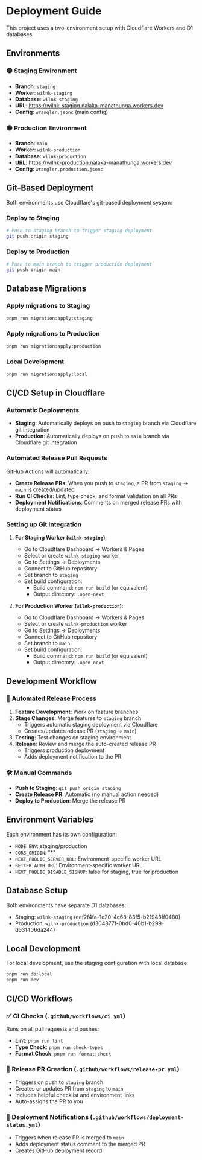 # Deployment Guide

This project uses a two-environment setup with Cloudflare Workers and D1 databases:

## Environments

### 🟡 Staging Environment
- **Branch**: `staging`
- **Worker**: `wilnk-staging` 
- **Database**: `wilnk-staging`
- **URL**: https://wilnk-staging.nalaka-manathunga.workers.dev
- **Config**: `wrangler.jsonc` (main config)

### 🟢 Production Environment
- **Branch**: `main`
- **Worker**: `wilnk-production`
- **Database**: `wilnk-production` 
- **URL**: https://wilnk-production.nalaka-manathunga.workers.dev
- **Config**: `wrangler.production.jsonc`

## Git-Based Deployment

Both environments use Cloudflare's git-based deployment system:

### Deploy to Staging
```bash
# Push to staging branch to trigger staging deployment
git push origin staging
```

### Deploy to Production
```bash
# Push to main branch to trigger production deployment
git push origin main
```

## Database Migrations

### Apply migrations to Staging
```bash
pnpm run migration:apply:staging
```

### Apply migrations to Production
```bash
pnpm run migration:apply:production
```

### Local Development
```bash
pnpm run migration:apply:local
```

## CI/CD Setup in Cloudflare

### Automatic Deployments
- **Staging**: Automatically deploys on push to `staging` branch via Cloudflare git integration
- **Production**: Automatically deploys on push to `main` branch via Cloudflare git integration

### Automated Release Pull Requests

GitHub Actions will automatically:
- **Create Release PRs**: When you push to `staging`, a PR from `staging` → `main` is created/updated
- **Run CI Checks**: Lint, type check, and format validation on all PRs
- **Deployment Notifications**: Comments on merged release PRs with deployment status

### Setting up Git Integration

1. **For Staging Worker (`wilnk-staging`)**:
   - Go to Cloudflare Dashboard → Workers & Pages
   - Select or create `wilnk-staging` worker
   - Go to Settings → Deployments
   - Connect to GitHub repository
   - Set branch to `staging`
   - Set build configuration:
     - Build command: `npm run build` (or equivalent)
     - Output directory: `.open-next`

2. **For Production Worker (`wilnk-production`)**:
   - Go to Cloudflare Dashboard → Workers & Pages  
   - Select or create `wilnk-production` worker
   - Go to Settings → Deployments
   - Connect to GitHub repository
   - Set branch to `main`
   - Set build configuration:
     - Build command: `npm run build` (or equivalent)
     - Output directory: `.open-next`

## Development Workflow

### 🔄 Automated Release Process
1. **Feature Development**: Work on feature branches
2. **Stage Changes**: Merge features to `staging` branch
   - Triggers automatic staging deployment via Cloudflare
   - Creates/updates release PR (`staging` → `main`)
3. **Testing**: Test changes on staging environment
4. **Release**: Review and merge the auto-created release PR
   - Triggers production deployment
   - Adds deployment notification to the PR

### 🛠️ Manual Commands
- **Push to Staging**: `git push origin staging`
- **Create Release PR**: Automatic (no manual action needed)
- **Deploy to Production**: Merge the release PR

## Environment Variables

Each environment has its own configuration:

- `NODE_ENV`: staging/production
- `CORS_ORIGIN`: "*" 
- `NEXT_PUBLIC_SERVER_URL`: Environment-specific worker URL
- `BETTER_AUTH_URL`: Environment-specific worker URL
- `NEXT_PUBLIC_DISABLE_SIGNUP`: false for staging, true for production

## Database Setup

Both environments have separate D1 databases:
- Staging: `wilnk-staging` (eef2f4fa-1c20-4c68-83f5-b21943ff0480)
- Production: `wilnk-production` (d304877f-0bd0-40b1-b299-d531406da244)

## Local Development

For local development, use the staging configuration with local database:
```bash
pnpm run db:local
pnpm run dev
```

## CI/CD Workflows

### ✅ CI Checks (`.github/workflows/ci.yml`)
Runs on all pull requests and pushes:
- **Lint**: `pnpm run lint`
- **Type Check**: `pnpm run check-types`
- **Format Check**: `pnpm run format:check`

### 🔄 Release PR Creation (`.github/workflows/release-pr.yml`)
- Triggers on push to `staging` branch
- Creates or updates PR from `staging` to `main`
- Includes helpful checklist and environment links
- Auto-assigns the PR to you

### 📢 Deployment Notifications (`.github/workflows/deployment-status.yml`)
- Triggers when release PR is merged to `main`
- Adds deployment status comment to the merged PR
- Creates GitHub deployment record
